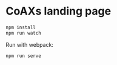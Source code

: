 # CoAXs landing page


```bash
npm install
npm run watch
```

Run with webpack:

```bash
npm run serve
```



